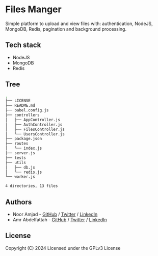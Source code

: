 # Files Manger
Simple platform to upload and view files with: authentication, NodeJS, MongoDB, Redis, pagination and background processing.  

## Tech stack
- NodeJS
- MongoDB
- Redis

## Tree
```bash
.
├── LICENSE
├── README.md
├── babel.config.js
├── controllers
│   ├── AppController.js
│   ├── AuthController.js
│   ├── FilesController.js
│   └── UsersController.js
├── package.json
├── routes
│   └── index.js
├── server.js
├── tests
├── utils
│   ├── db.js
│   └── redis.js
└── worker.js

4 directories, 13 files
```
## Authors
- Noor Amjad - [GitHub](https://github.com/Justxd22) / [Twitter](https://twitter.com/_xd222) / [LinkedIn](https://www.linkedin.com/in/noor-amjad-xd)
- Amr Abdelfattah - [GitHub](https://github.com/0x3mr) / [Twitter](https://twitter.com/an0n_amr) / [LinkedIn](https://www.linkedin.com/in/amrabdelfattah/)

## License

Copyright (C) 2024
Licensed under the GPLv3 License
